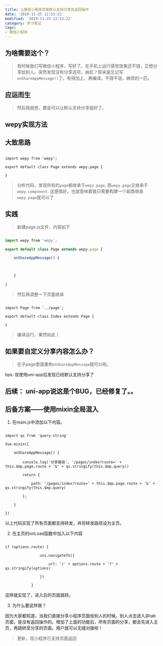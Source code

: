 ```yaml
---
title: 让微信小程序页面默认支持分享及返回操作
date: '2019-11-25 12:53:22'
modified: '2019-11-25 12:53:22'
category: 学习笔记
tags:
- 微信小程序
---
```


## 为啥需要这个？
> 有时候我们写微信小程序，写好了。在手机上运行感觉效果还不错，正想分享给别人。突然发现没有分享选项，纳尼？原来是忘记写`onShareAppMessage()`了。有得加上，再编译。不得不说，麻烦的一匹。

## 应运而生
> 然后我就想，要是可以让默认支持分享就好了。
## wepy实现方法
## 大致思路
```
import wepy from 'wepy';
export default class Page extends wepy.page {
}
```
> 分析代码，发现所有的`page`都继承于`wepy.page`, 而`wepy.page`又继承于`wepy.component`. 这感情好。也就意味着我只需要构建一个超类继承`wepy.page`就可以了

## 实践
> 新建page.js文件，内容如下
```javascript
import wepy from 'wepy';
export default class Page extends wepy.page {
    onShareAppMessage() {
        
    }
}
```
> 然后再调整一下页面继承
```
import Page from '../page';
export default class Index extends Page {
}
```

> 编译运行，果然如此！

## 如果要自定义分享内容怎么办？
> 在子page里面重构`onShareAppMessage`就可以啦。


tips: 现使用uni-app后发现已经默认支持分享了

## 后续： uni-app说这是个BUG，已经修复了。。

## 后备方案——使用mixin全局混入
1. 在main.js中添加以下内容。
```
import qs from 'query-string'
Vue.mixin({
	onShareAppMessage() {
		console.log('分享路径', '/pages/index?route=' + this.$mp.page.route + '&' + qs.stringify(this.$mp.query))
		return {
			path: '/pages/index?route=' + this.$mp.page.route + '&' + qs.stringify(this.$mp.query)
		};
	}
})
```
以上代码实现了所有页面都支持转发，并将转发路径设为主页。
2. 在主页的onLoad函数中加入以下内容
```
if (options.route) {
				uni.navigateTo({
					url: '/' + options.route + '?' + qs.stringify(options)
				})
			}
```
这样就实现了，进入后的页面跳转。
3. 为什么要这样做？
因为大家都知道，当我们直接分享小程序页面给别人的时候。别人点击进入非tab页面，是没有返回操作的。增加了上面的功能后，所有页面的分享，都会先进入主页，再跳转至分享的页面。用户就可以无缝对接啦！

> 更新，现小程序已支持页面返回